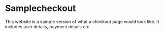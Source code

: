 # Samplecheckout
This website is a sample version of what a checkout page would look like.
It includes user details, payment details etc.
